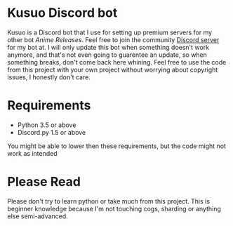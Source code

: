 # Kusuo Discord bot
Kusuo is a Discord bot that I use for setting up premium servers for my other bot *Anime Releases*. Feel free to join the community [Discord server](discord.gg/M4e6dcw7Cf) for my bot at. I will only update this bot when something doesn't work anymore, and that's not even going to guarentee an update, so when something breaks, don't come back here whining. Feel free to use the code from this project with your own project without worrying about copyright issues, I honestly don't care.

# Requirements
* Python 3.5 or above
* Discord.py 1.5 or above

You might be able to lower then these requirements, but the code might not work as intended

# Please Read
Please don't try to learn python or take much from this project. This is beginner knowledge because I'm not touching cogs, sharding or anything else semi-advanced.
